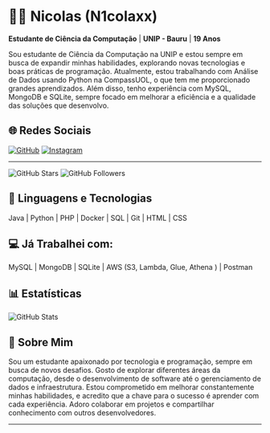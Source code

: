 # 👨‍💻 Nicolas (N1colaxx)  
**Estudante de Ciência da Computação** | **UNIP - Bauru** | **19 Anos**

Sou estudante de Ciência da Computação na UNIP e estou sempre em busca de expandir minhas habilidades, explorando novas tecnologias e boas práticas de programação. Atualmente, estou trabalhando com Análise de Dados usando Python na CompassUOL, o que tem me proporcionado grandes aprendizados. Além disso, tenho experiência com MySQL, MongoDB e SQLite, sempre focado em melhorar a eficiência e a qualidade das soluções que desenvolvo.

## 🌐 Redes Sociais

[![GitHub](https://img.shields.io/badge/GitHub-100000?style=for-the-badge&logo=github&logoColor=white)](https://github.com/N1colaxx)
[![Instagram](https://img.shields.io/badge/Instagram-E4405F?style=for-the-badge&logo=instagram&logoColor=white)](https://www.instagram.com/ni.colaxx/)

---

![GitHub Stars](https://img.shields.io/github/stars/N1colaxx?style=social)
![GitHub Followers](https://img.shields.io/github/followers/N1colaxx?style=social)



## 🤖 Linguagens e Tecnologias  
Java | Python | PHP | Docker | SQL | Git | HTML | CSS 

## 💻 Já Trabalhei com:  
MySQL | MongoDB | SQLite | AWS (S3, Lambda, Glue, Athena ) | Postman

## 📊 Estatísticas  
![GitHub Stats](https://github-readme-stats.vercel.app/api?username=N1colaxx&show_icons=true&hide_title=true&hide_border=true&count_private=true&theme=radical)

## 💬 Sobre Mim  
Sou um estudante apaixonado por tecnologia e programação, sempre em busca de novos desafios. Gosto de explorar diferentes áreas da computação, desde o desenvolvimento de software até o gerenciamento de dados e infraestrutura. Estou comprometido em melhorar constantemente minhas habilidades, e acredito que a chave para o sucesso é aprender com cada experiência. Adoro colaborar em projetos e compartilhar conhecimento com outros desenvolvedores.

---
